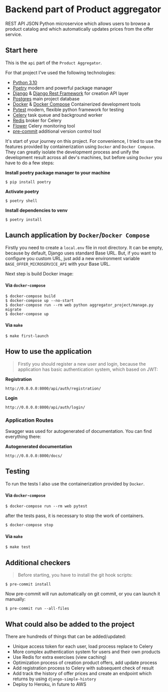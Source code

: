 # Backend part of Product aggregator
REST API JSON Python microservice which allows users to browse a product catalog and which automatically
updates prices from the offer service.

## Start here
This is the `api` part of the `Product Aggregator`.

For that project I've used the following technologies:
- [Python 3.10](https://www.python.org/downloads/release/python-3104/)
- [Poetry](https://python-poetry.org/) modern and powerful package manager
- [Django](https://www.djangoproject.com/download/) & [Django Rest Framework](https://www.django-rest-framework.org/)
for creation API layer
- [Postgres](https://www.postgresql.org/) main project database
- [Docker]() & [Docker Compose]() Containerized development tools
- [Pytest](https://docs.pytest.org/en/7.1.x/) modern, flexible python framework for testing
- [Celery](https://docs.celeryq.dev/en/stable/getting-started/first-steps-with-celery.html) task queue and background worker
- [Redis](https://redis.io/) broker for Celery
- [Flower](https://flower.readthedocs.io/en/latest/) Celery monitoring tool
- [pre-commit](https://pre-commit.com/) additional version control tool

It's start of your journey on this project.
For convenience, I tried to use the features provided by containerization using `Docker` and
`Docker Compose`. They can greatly isolate the development process and unify the development result across all dev's
machines, but before using `Docker` you have to do a few steps:

**Install poetry package manager to your machine**
```shell
$ pip install poetry
```
**Activate poetry**
```shell
$ poetry shell
```
**Install dependencies to venv**
```shell
$ poetry install
```
## Launch application by `Docker`/`Docker Compose`
Firstly you need to create a `local.env` file in root directory. It can be empty, because by default,
Django uses standard Base URL. But, if you want to configure you custom URL, just add a new environment
variable `BASE_OFFER_MICROSERVICE_API` with your Base URL.

Next step is build Docker image:
#### Via `docker-compose`
```shell
$ docker-compose build
$ docker-compose up --no-start
$ docker-compose run --rm web python aggregator_project/manage.py migrate
$ docker-compose up
```
#### Via `make`
```shell
$ make first-launch
```

## How to use the application
> Firstly you should register a new user and login, because the application
> has basic authentication system, which based on JWT:

**Registration**

`http://0.0.0.0:8000/api/auth/registration/`

**Login**

`http://0.0.0.0:8000/api/auth/login/`

### Application Routes
Swagger was used for autogenerated of documentation. You can find everything there:

**Autogenerated documentation**

`http://0.0.0.0:8000/docs/`


## Testing
To run the tests I also use the containerization provided by `Docker`.
#### Via `docker-compose`
```shell
$ docker-compose run --rm web pytest
```
after the tests pass, it is necessary to stop the work of containers.
```shell
$ docker-compose stop
```
#### Via `make`
```shell
$ make test
```

## Additional checkers
> Before starting, you have to install the git hook scripts:
```shell
$ pre-commit install
```
Now pre-commit will run automatically on git commit, or you can
launch it manually:
```shell
$ pre-commit run --all-files
```


## What could also be added to the project
There are hundreds of things that can be added/updated:

- Unique access token for each user, load process replace to Celery
- More complex authentication system for users and their own products
- Use Redis for extra exercises (view caching)
- Optimization process of creation product offers, add update process
- Add registration process to Celery with subsequent check of result
- Add track the history of offer prices and create an endpoint which returns by using `django-simple-history`
- Deploy to Heroku, in future to AWS
